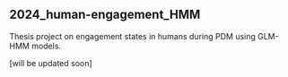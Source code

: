 ## 2024_human-engagement_HMM

Thesis project on engagement states in humans during PDM using GLM-HMM models.

[will be updated soon]
